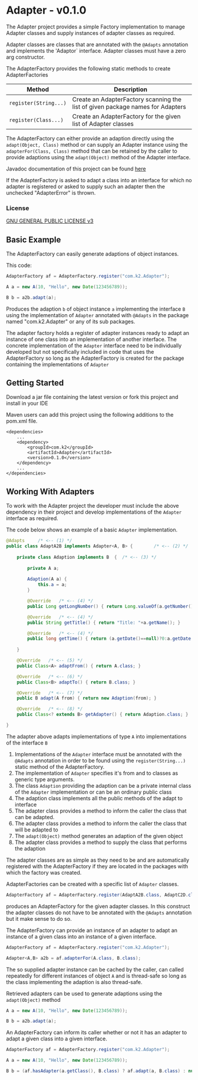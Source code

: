 # Adapter - v0.1.0
The Adapter project provides a simple Factory implementation to manage Adapter classes and supply instances of adapter classes as required.

Adapter classes are classes that are annotated with the `@Adapts` annotation and implements the 'Adaptor` interface. Adapter classes must
have a zero arg constructor.

The AdapterFactory provides the following static methods to create AdapterFactories

| Method                | Description |
|-----------------------|-------------|
| `register(String...)` | Create an AdapterFactory scanning the list of given package names for Adapters |
| `register(Class...)`  | Create an AdapterFactory for the given list of Adapter classes |

The AdapterFactory can either provide an adaption directly using the `adapt(Object, Class)` method or can supply an Adapter instance using the `adapterFor(Class, Class)` method that can be retained by the caller to provide adaptions using the `adapt(Object)` method of the Adapter interface.

Javadoc documentation of this project can be found [here](https://simonemmott.github.io/Adapter/index.html)

If the AdapterFactory is asked to adapt a class into an interface for which no adapter is registered or asked to supply such an adapter then the unchecked "AdapterError" is thrown.

### License

[GNU GENERAL PUBLIC LICENSE v3](http://fsf.org/)

## Basic Example

The AdapterFactory can easily generate adaptions of object instances.

This code:
```java
AdapterFactory af = AdapterFactory.register("com.k2.Adapter");

A a = new A(10, "Hello", new Date(123456789));

B b = a2b.adapt(a);
```
Produces the adaption `b` of object instance `a` implementing the interface `B` using the implementation of `Adapter` annotated with `@Adapts` in the
package named "com.k2.Adapter" or any of its sub packages.

The adapter factory holds a register of adapter instances ready to adapt an instance of one class into an implementation of another interface. The concrete implementation of the `Adapter` interface need to be individually developed but not specifically included in code that uses the AdapterFactory
so long as the AdapterFactory is created for the package containing the implementations of `Adapter`


## Getting Started

Download a jar file containing the latest version or fork this project and install in your IDE

Maven users can add this project using the following additions to the pom.xml file.
```maven
<dependencies>
    ...
    <dependency>
        <groupId>com.k2</groupId>
        <artifactId>Adapter</artifactId>
        <version>0.1.0</version>
    </dependency>
    ...
</dependencies>
```

## Working With Adapters

To work with the Adapter project the developer must include the above dependency in their project and develop implementations of the `Adapter` interface as required.

The code below shows an example of a basic `Adapter` implementation.

```java
@Adapts		/* <-- (1) */
public class AdaptA2B implements Adapter<A, B> {		/* <-- (2) */
	
	private class Adaption implements B  {	/* <-- (3) */
		
		private A a;
		
		Adaption(A a) {
			this.a = a;
		}

		@Override	/* <-- (4) */
		public Long getLongNumber() { return Long.valueOf(a.getNumber()); }

		@Override	/* <-- (4) */
		public String getTitle() { return "Title: "+a.getName(); }

		@Override	/* <-- (4) */
		public long getTime() { return (a.getDate()==null)?0:a.getDate().getTime(); }
		
	}

	@Override	/* <-- (5) */
	public Class<A> adaptFrom() { return A.class; }

	@Override	/* <-- (6) */
	public Class<B> adaptTo() { return B.class; }

	@Override	/* <-- (7) */
	public B adapt(A from) { return new Adaption(from); }

	@Override	/* <-- (8) */
	public Class<? extends B> getAdapter() { return Adaption.class; }

}
```

The adapter above adapts implementations of type `A` into implementations of the interface `B`

1.	Implementations of the `Adapter` interface must be annotated with the `@Adapts` annotation in order to be found using the `register(String...)` static method of the AdapterFactory.
1.	The implementation of `Adapter` specifies it's from and to classes as generic type arguments.
1.	The class `Adaption` providing the adaption can be a private internal class of the `Adapter` implementation or can be an ordinary public class
1.	The adaption class implements all the public methods of the adapt to interface
1.	The adapter class provides a method to inform the caller the class that can be adapted.
1.	The adapter class provides a method to inform the caller the class that will be adapted to
1.	The `adapt(Object)` method generates an adaption of the given object
1.	The adapter class provides a method to supply the class that performs the adaption

The adapter classes are as simple as they need to be and are automatically registered with the AdapterFactory if they are located in the packages with which the factory was created.

AdapterFactories can be created with a specific list of `Adapter` classes.

```java
AdapterFactory af = AdapterFactory.register(AdaptA2B.class, AdaptC2D.class);
```

produces an AdapterFactory for the given adapter classes. In this construct the adapter classes do not have to be annotated with the `@Adapts` annotation  but it make sense to do so.

The AdapterFactory can provide an instance of an adapter to adapt an instance of a given class into an instance of a given interface.

```java
AdapterFactory af = AdapterFactory.register("com.k2.Adapter");

Adapter<A,B> a2b = af.adapterFor(A.class, B.class);
```

The so supplied adapter instance can be cached by the caller, can called repeatedly for different instances of object `A` and is thread-safe so long as the class implementing the adaption is also thread-safe.

Retrieved adapters can be used to generate adaptions using the `adapt(Object)` method

```java
A a = new A(10, "Hello", new Date(123456789));

B b = a2b.adapt(a);
```

An AdapterFactory can inform its caller whether or not it has an adapter to adapt a given class into a given interface.

```java
AdapterFactory af = AdapterFactory.register("com.k2.Adapter");

A a = new A(10, "Hello", new Date(123456789));

B b = (af.hasAdapter(a.getClass(), B.class) ? af.adapt(a, B.class) : null;
```






















